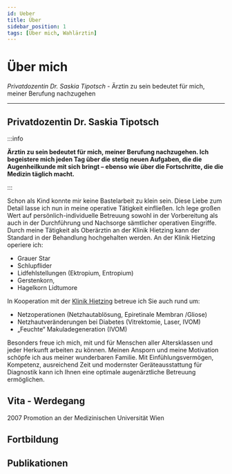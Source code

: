```yaml
---
id: Ueber
title: Über 
sidebar_position: 1
tags: [Über mich, Wahlärztin]
---
```


# Über mich 

*Privatdozentin Dr. Saskia Tipotsch* - Ärztin zu sein bedeutet für mich, meiner Berufung nachzugehen

------

## Privatdozentin Dr. Saskia Tipotsch

:::info

**Ärztin zu sein bedeutet für mich, meiner Berufung nachzugehen. Ich begeistere mich jeden Tag über die stetig neuen Aufgaben, die die Augenheilkunde mit sich bringt – ebenso wie über die Fortschritte, die die Medizin täglich macht.**

:::

Schon als Kind konnte mir keine Bastelarbeit zu klein sein. Diese Liebe zum Detail lasse ich nun in meine operative Tätigkeit einfließen. Ich lege großen Wert auf persönlich-individuelle Betreuung sowohl in der Vorbereitung als auch in der Durchführung und Nachsorge sämtlicher operativen Eingriffe. Durch meine Tätigkeit als Oberärztin an der Klinik Hietzing kann der Standard in der Behandlung hochgehalten werden. An der Klinik Hietzing operiere ich:

- Grauer Star 
- Schlupflider 
- Lidfehlstellungen (Ektropium, Entropium) 
- Gerstenkorn, 
- Hagelkorn Lidtumore 

In Kooperation mit der [Klinik Hietzing](https://klinik-hietzing.gesundheitsverbund.at/) betreue ich Sie auch rund um: 

- Netzoperationen (Netzhautablösung, Epiretinale Membran /Gliose) 
- Netzhautveränderungen bei Diabetes (Vitrektomie, Laser, IVOM) 
- „Feuchte“ Makuladegeneration (IVOM)

Besonders freue ich mich, mit und für Menschen aller Altersklassen und jeder Herkunft arbeiten zu können. Meinen Ansporn und  meine Motivation schöpfe ich aus meiner wunderbaren Familie. Mit Einfühlungsvermögen, Kompetenz, ausreichend Zeit und modernster Geräteausstattung für Diagnostik kann ich Ihnen eine optimale augenärztliche Betreuung ermöglichen. 



## Vita - Werdegang

2007 Promotion an der Medizinischen Universität Wien 



## Fortbildung



## Publikationen


